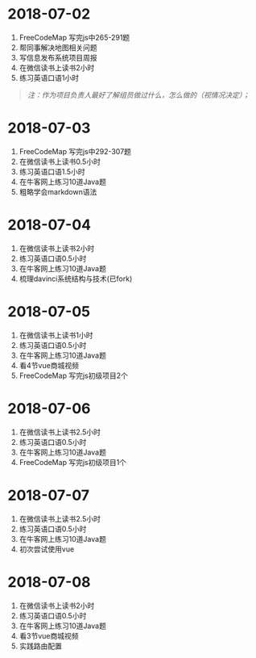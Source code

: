 2018-07-02
=============
1. FreeCodeMap 写完js中265-291题
2. 帮同事解决地图相关问题
3. 写信息发布系统项目周报
4. 在微信读书上读书2小时
5. 练习英语口语1小时
>*注：作为项目负责人最好了解组员做过什么，怎么做的（视情况决定）；*

2018-07-03
=============
1. FreeCodeMap 写完js中292-307题
2. 在微信读书上读书0.5小时
3. 练习英语口语1.5小时
4. 在牛客网上练习10道Java题
5. 粗略学会markdown语法

2018-07-04
=============
1. 在微信读书上读书2小时
2. 练习英语口语0.5小时
3. 在牛客网上练习10道Java题
4. 梳理davinci系统结构与技术(已fork)

2018-07-05
=============
1. 在微信读书上读书1小时
2. 练习英语口语0.5小时
3. 在牛客网上练习10道Java题
4. 看4节vue商城视频
5. FreeCodeMap 写完js初级项目2个

2018-07-06
=============
1. 在微信读书上读书2.5小时
2. 练习英语口语0.5小时
3. 在牛客网上练习10道Java题
4. FreeCodeMap 写完js初级项目1个

2018-07-07
=============
1. 在微信读书上读书2.5小时
2. 练习英语口语0.5小时
3. 在牛客网上练习10道Java题
4. 初次尝试使用vue

2018-07-08
=============
1. 在微信读书上读书2小时
2. 练习英语口语0.5小时
3. 在牛客网上练习10道Java题
4. 看3节vue商城视频
5. 实践路由配置
